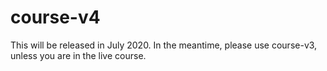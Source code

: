 # course-v4

This will be released in July 2020. In the meantime, please use course-v3, unless you are in the live course.
